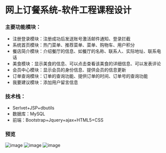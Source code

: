 # 网上订餐系统-软件工程课程设计

### 主要功能模块：
+ 注册登录模块：注册成功后发送账号激活邮件通知、登录拦截
+ 系统⾸⻚模块：热门菜单、推荐菜单、菜单、购物⻋、用户积分
+ 餐店简介模块：介绍餐厅的信息、如餐厅的名称、联系⼈、实际地址、联系电话
+ 美⾷模块：显⽰美⾷的信息、可以点击查看该美⾷的详细信息、可以发表评论
+ 会员中⼼模块：显⽰会员的⾝份信息、提供会员的信息更新
+ 订单查询模块：订单的查询功能、提供订单的时间、订单号的查询功能
+ 我要建议模块：添加⽤户留⾔信息

### 技术栈：
+ Serlvet+JSP+dbutils
+ 数据库：MySQL
+ 前端：Bootstrap+Jquery+ajax+HTML5+CSS

### 预览
![image](https://github.com/Starix610/hr-system/blob/master/readme_images/login.png)
![image](https://github.com/Starix610/hr-system/blob/master/readme_images/index.png)
![image](https://github.com/Starix610/hr-system/blob/master/readme_images/menu.png)